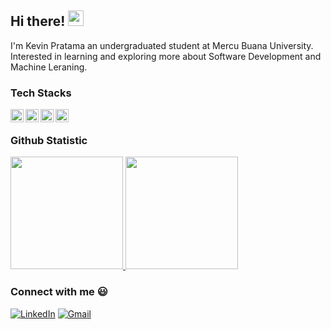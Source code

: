 ## Hi there! <img src="https://emojis.slackmojis.com/emojis/images/1536351075/4594/blob-wave.gif" width="25"/>

I'm Kevin Pratama an undergraduated student at Mercu Buana University. Interested in learning and exploring more about Software Development and Machine Leraning.

### Tech Stacks
<a href="#"><img align="left" alt="JavaScript" title="JavaScript" width="21px" src="https://raw.githubusercontent.com/marwin1991/profile-technology-icons/refs/heads/main/icons/javascript.png" /></a>
<a href="#"><img align="left" alt="C++" title="C++" width="21px" src="https://raw.githubusercontent.com/marwin1991/profile-technology-icons/refs/heads/main/icons/c++.png" /></a>
<a href="#"><img align="left" alt="Python" title="Python" width="21px" src="https://raw.githubusercontent.com/marwin1991/profile-technology-icons/refs/heads/main/icons/python.png" /></a>
<a href="#"><img align="left" alt="Laravel" title="PHP" width="21px" src="https://raw.githubusercontent.com/marwin1991/profile-technology-icons/refs/heads/main/icons/laravel.png" /></a>
<br>

### Github Statistic
<p align="left">
<a href="https://github.com/kevinma21">
  <img height="180em" src="https://github-readme-stats-eight-theta.vercel.app/api?username=kevinma21&show_icons=true&theme=algolia&include_all_commits=true&count_private=true"/>
  <img height="180em" src="https://github-readme-stats-eight-theta.vercel.app/api/top-langs/?username=kevinma21&layout=compact&langs_count=8&theme=algolia"/>
</a>
</p>

### Connect with me :smiley:
[<img alt="LinkedIn" src="https://img.shields.io/badge/LinkedIn-%230E76A8.svg?&style=for-the-badge&logo=LinkedIn&logoColor=white" />](https://www.linkedin.com/in/kevin-pratama-9454b0250/)
[<img alt="Gmail" src="https://img.shields.io/badge/Gmail-D14836?style=for-the-badge&logo=gmail&logoColor=white" />](mailto:kevinpratama1201@gmail.com)
